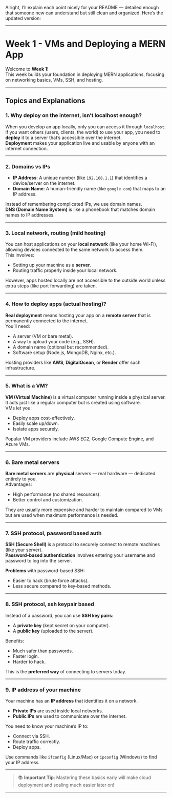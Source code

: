 Alright, I’ll explain each point nicely for your README — detailed enough that someone new can understand but still clean and organized. Here’s the updated version:

---

# Week 1 - VMs and Deploying a MERN App

Welcome to **Week 1**!  
This week builds your foundation in deploying MERN applications, focusing on networking basics, VMs, SSH, and hosting.

---

## Topics and Explanations

### 1. Why deploy on the internet, isn’t localhost enough?
When you develop an app locally, only you can access it through `localhost`.  
If you want others (users, clients, the world) to use your app, you need to **deploy** it to a server that’s accessible over the internet.  
**Deployment** makes your application live and usable by anyone with an internet connection.

---

### 2. Domains vs IPs
- **IP Address**: A unique number (like `192.168.1.1`) that identifies a device/server on the internet.
- **Domain Name**: A human-friendly name (like `google.com`) that maps to an IP address.
  
Instead of remembering complicated IPs, we use domain names.  
**DNS (Domain Name System)** is like a phonebook that matches domain names to IP addresses.

---

### 3. Local network, routing (mild hosting)
You can host applications on your **local network** (like your home Wi-Fi), allowing devices connected to the same network to access them.  
This involves:
- Setting up your machine as a **server**.
- Routing traffic properly inside your local network.
  
However, apps hosted locally are not accessible to the outside world unless extra steps (like port forwarding) are taken.

---

### 4. How to deploy apps (actual hosting)?
**Real deployment** means hosting your app on a **remote server** that is permanently connected to the internet.  
You’ll need:
- A server (VM or bare metal).
- A way to upload your code (e.g., SSH).
- A domain name (optional but recommended).
- Software setup (Node.js, MongoDB, Nginx, etc.).
  
Hosting providers like **AWS**, **DigitalOcean**, or **Render** offer such infrastructure.

---

### 5. What is a VM?
**VM (Virtual Machine)** is a virtual computer running inside a physical server.  
It acts just like a regular computer but is created using software.  
VMs let you:
- Deploy apps cost-effectively.
- Easily scale up/down.
- Isolate apps securely.

Popular VM providers include AWS EC2, Google Compute Engine, and Azure VMs.

---

### 6. Bare metal servers
**Bare metal servers** are **physical** servers — real hardware — dedicated entirely to you.  
Advantages:
- High performance (no shared resources).
- Better control and customization.
  
They are usually more expensive and harder to maintain compared to VMs but are used when maximum performance is needed.

---

### 7. SSH protocol, password based auth
**SSH (Secure Shell)** is a protocol to securely connect to remote machines (like your server).  
**Password-based authentication** involves entering your username and password to log into the server.

**Problems** with password-based SSH:
- Easier to hack (brute force attacks).
- Less secure compared to key-based methods.

---

### 8. SSH protocol, ssh keypair based
Instead of a password, you can use **SSH key pairs**:
- A **private key** (kept secret on your computer).
- A **public key** (uploaded to the server).

Benefits:
- Much safer than passwords.
- Faster login.
- Harder to hack.

This is the **preferred way** of connecting to servers today.

---

### 9. IP address of your machine
Your machine has an **IP address** that identifies it on a network.  
- **Private IPs** are used inside local networks.
- **Public IPs** are used to communicate over the internet.

You need to know your machine’s IP to:
- Connect via SSH.
- Route traffic correctly.
- Deploy apps.

Use commands like `ifconfig` (Linux/Mac) or `ipconfig` (Windows) to find your IP address.

---

> 📚 **Important Tip**: Mastering these basics early will make cloud deployment and scaling much easier later on!

---

